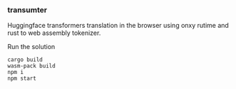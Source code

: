 ### transumter

Huggingface transformers translation in the browser using onxy rutime and rust to web assembly tokenizer.

Run the solution

```
cargo build
wasm-pack build
npm i
npm start
```